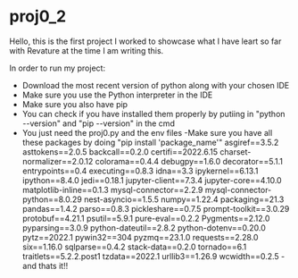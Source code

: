 # proj0_2
Hello, this is the first project I worked to showcase what I have leart so far with Revature at the time I am writing this.

In order to run my project:
- Download the most recent version of python along with your chosen IDE
- Make sure you use the Python interpreter in the IDE
- Make sure you also have pip
- You can check if you have installed them properly by putiing in "python --version" and "pip --version" in the cmd
- You just need the proj0.py and the env files
-Make sure you have all these packages by doing "pip install 'package_name'"
asgiref==3.5.2
asttokens==2.0.5
backcall==0.2.0
certifi==2022.6.15
charset-normalizer==2.0.12
colorama==0.4.4
debugpy==1.6.0
decorator==5.1.1
entrypoints==0.4
executing==0.8.3
idna==3.3
ipykernel==6.13.1
ipython==8.4.0
jedi==0.18.1
jupyter-client==7.3.4
jupyter-core==4.10.0
matplotlib-inline==0.1.3
mysql-connector==2.2.9
mysql-connector-python==8.0.29
nest-asyncio==1.5.5
numpy==1.22.4
packaging==21.3
pandas==1.4.2
parso==0.8.3
pickleshare==0.7.5
prompt-toolkit==3.0.29
protobuf==4.21.1
psutil==5.9.1
pure-eval==0.2.2
Pygments==2.12.0
pyparsing==3.0.9
python-dateutil==2.8.2
python-dotenv==0.20.0
pytz==2022.1
pywin32==304
pyzmq==23.1.0
requests==2.28.0
six==1.16.0
sqlparse==0.4.2
stack-data==0.2.0
tornado==6.1
traitlets==5.2.2.post1
tzdata==2022.1
urllib3==1.26.9
wcwidth==0.2.5
-and thats it!!
